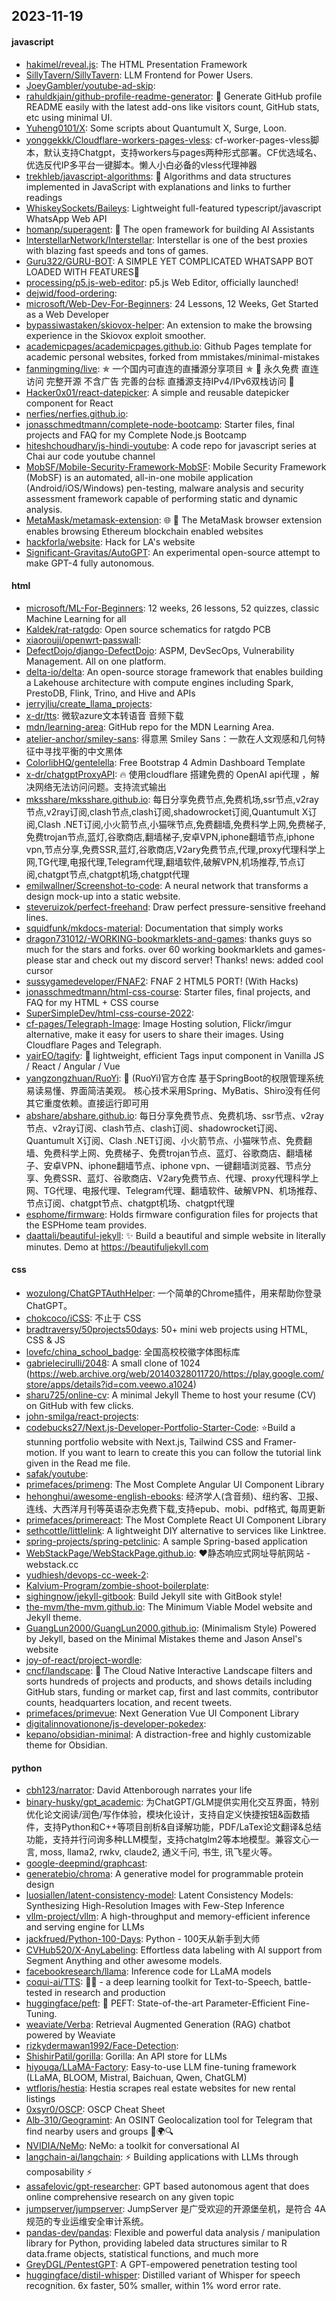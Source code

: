 ## 2023-11-19

#### javascript
* [hakimel/reveal.js](https://github.com/hakimel/reveal.js): The HTML Presentation Framework
* [SillyTavern/SillyTavern](https://github.com/SillyTavern/SillyTavern): LLM Frontend for Power Users.
* [JoeyGambler/youtube-ad-skip](https://github.com/JoeyGambler/youtube-ad-skip): 
* [rahuldkjain/github-profile-readme-generator](https://github.com/rahuldkjain/github-profile-readme-generator): 🚀 Generate GitHub profile README easily with the latest add-ons like visitors count, GitHub stats, etc using minimal UI.
* [Yuheng0101/X](https://github.com/Yuheng0101/X): Some scripts about Quantumult X, Surge, Loon.
* [yonggekkk/Cloudflare-workers-pages-vless](https://github.com/yonggekkk/Cloudflare-workers-pages-vless): cf-worker-pages-vless脚本，默认支持Chatgpt，支持workers与pages两种形式部署。CF优选域名、优选反代IP多平台一键脚本。懒人小白必备的vless代理神器
* [trekhleb/javascript-algorithms](https://github.com/trekhleb/javascript-algorithms): 📝 Algorithms and data structures implemented in JavaScript with explanations and links to further readings
* [WhiskeySockets/Baileys](https://github.com/WhiskeySockets/Baileys): Lightweight full-featured typescript/javascript WhatsApp Web API
* [homanp/superagent](https://github.com/homanp/superagent): 🥷 The open framework for building AI Assistants
* [InterstellarNetwork/Interstellar](https://github.com/InterstellarNetwork/Interstellar): Interstellar is one of the best proxies with blazing fast speeds and tons of games.
* [Guru322/GURU-BOT](https://github.com/Guru322/GURU-BOT): A SIMPLE YET COMPLICATED WHATSAPP BOT LOADED WITH FEATURES🚩
* [processing/p5.js-web-editor](https://github.com/processing/p5.js-web-editor): p5.js Web Editor, officially launched!
* [dejwid/food-ordering](https://github.com/dejwid/food-ordering): 
* [microsoft/Web-Dev-For-Beginners](https://github.com/microsoft/Web-Dev-For-Beginners): 24 Lessons, 12 Weeks, Get Started as a Web Developer
* [bypassiwastaken/skiovox-helper](https://github.com/bypassiwastaken/skiovox-helper): An extension to make the browsing experience in the Skiovox exploit smoother.
* [academicpages/academicpages.github.io](https://github.com/academicpages/academicpages.github.io): Github Pages template for academic personal websites, forked from mmistakes/minimal-mistakes
* [fanmingming/live](https://github.com/fanmingming/live): ✯ 一个国内可直连的直播源分享项目 ✯ 🔕 永久免费 直连访问 完整开源 不含广告 完善的台标 直播源支持IPv4/IPv6双栈访问 🔕
* [Hacker0x01/react-datepicker](https://github.com/Hacker0x01/react-datepicker): A simple and reusable datepicker component for React
* [nerfies/nerfies.github.io](https://github.com/nerfies/nerfies.github.io): 
* [jonasschmedtmann/complete-node-bootcamp](https://github.com/jonasschmedtmann/complete-node-bootcamp): Starter files, final projects and FAQ for my Complete Node.js Bootcamp
* [hiteshchoudhary/js-hindi-youtube](https://github.com/hiteshchoudhary/js-hindi-youtube): A code repo for javascript series at Chai aur code youtube channel
* [MobSF/Mobile-Security-Framework-MobSF](https://github.com/MobSF/Mobile-Security-Framework-MobSF): Mobile Security Framework (MobSF) is an automated, all-in-one mobile application (Android/iOS/Windows) pen-testing, malware analysis and security assessment framework capable of performing static and dynamic analysis.
* [MetaMask/metamask-extension](https://github.com/MetaMask/metamask-extension): 🌐 🔌 The MetaMask browser extension enables browsing Ethereum blockchain enabled websites
* [hackforla/website](https://github.com/hackforla/website): Hack for LA's website
* [Significant-Gravitas/AutoGPT](https://github.com/Significant-Gravitas/AutoGPT): An experimental open-source attempt to make GPT-4 fully autonomous.

#### html
* [microsoft/ML-For-Beginners](https://github.com/microsoft/ML-For-Beginners): 12 weeks, 26 lessons, 52 quizzes, classic Machine Learning for all
* [Kaldek/rat-ratgdo](https://github.com/Kaldek/rat-ratgdo): Open source schematics for ratgdo PCB
* [xiaorouji/openwrt-passwall](https://github.com/xiaorouji/openwrt-passwall): 
* [DefectDojo/django-DefectDojo](https://github.com/DefectDojo/django-DefectDojo): ASPM, DevSecOps, Vulnerability Management. All on one platform.
* [delta-io/delta](https://github.com/delta-io/delta): An open-source storage framework that enables building a Lakehouse architecture with compute engines including Spark, PrestoDB, Flink, Trino, and Hive and APIs
* [jerryjliu/create_llama_projects](https://github.com/jerryjliu/create_llama_projects): 
* [x-dr/tts](https://github.com/x-dr/tts): 微软azure文本转语音 音频下载
* [mdn/learning-area](https://github.com/mdn/learning-area): GitHub repo for the MDN Learning Area.
* [atelier-anchor/smiley-sans](https://github.com/atelier-anchor/smiley-sans): 得意黑 Smiley Sans：一款在人文观感和几何特征中寻找平衡的中文黑体
* [ColorlibHQ/gentelella](https://github.com/ColorlibHQ/gentelella): Free Bootstrap 4 Admin Dashboard Template
* [x-dr/chatgptProxyAPI](https://github.com/x-dr/chatgptProxyAPI): 🔥 使用cloudflare 搭建免费的 OpenAI api代理 ，解决网络无法访问问题。支持流式输出
* [mksshare/mksshare.github.io](https://github.com/mksshare/mksshare.github.io): 每日分享免费节点,免费机场,ssr节点,v2ray节点,v2ray订阅,clash节点,clash订阅,shadowrocket订阅,Quantumult X订阅,Clash .NET订阅,小火箭节点,小猫咪节点,免费翻墙,免费科学上网,免费梯子,免费trojan节点,蓝灯,谷歌商店,翻墙梯子,安卓VPN,iphone翻墙节点,iphone vpn,节点分享,免费SSR,蓝灯,谷歌商店,V2ary免费节点,代理,proxy代理科学上网,TG代理,电报代理,Telegram代理,翻墙软件,破解VPN,机场推荐,节点订阅,chatgpt节点,chatgpt机场,chatgpt代理
* [emilwallner/Screenshot-to-code](https://github.com/emilwallner/Screenshot-to-code): A neural network that transforms a design mock-up into a static website.
* [steveruizok/perfect-freehand](https://github.com/steveruizok/perfect-freehand): Draw perfect pressure-sensitive freehand lines.
* [squidfunk/mkdocs-material](https://github.com/squidfunk/mkdocs-material): Documentation that simply works
* [dragon731012/-WORKING-bookmarklets-and-games](https://github.com/dragon731012/-WORKING-bookmarklets-and-games): thanks guys so much for the stars and forks. over 60 working bookmarklets and games-please star and check out my discord server! Thanks! news: added cool cursor
* [sussygamedeveloper/FNAF2](https://github.com/sussygamedeveloper/FNAF2): FNAF 2 HTML5 PORT! (With Hacks)
* [jonasschmedtmann/html-css-course](https://github.com/jonasschmedtmann/html-css-course): Starter files, final projects, and FAQ for my HTML + CSS course
* [SuperSimpleDev/html-css-course-2022](https://github.com/SuperSimpleDev/html-css-course-2022): 
* [cf-pages/Telegraph-Image](https://github.com/cf-pages/Telegraph-Image): Image Hosting solution, Flickr/imgur alternative, make it easy for users to share their images. Using Cloudflare Pages and Telegraph.
* [yairEO/tagify](https://github.com/yairEO/tagify): 🔖 lightweight, efficient Tags input component in Vanilla JS / React / Angular / Vue
* [yangzongzhuan/RuoYi](https://github.com/yangzongzhuan/RuoYi): 🎉 (RuoYi)官方仓库 基于SpringBoot的权限管理系统 易读易懂、界面简洁美观。 核心技术采用Spring、MyBatis、Shiro没有任何其它重度依赖。直接运行即可用
* [abshare/abshare.github.io](https://github.com/abshare/abshare.github.io): 每日分享免费节点、免费机场、ssr节点、v2ray节点、v2ray订阅、clash节点、clash订阅、shadowrocket订阅、Quantumult X订阅、Clash .NET订阅、小火箭节点、小猫咪节点、免费翻墙、免费科学上网、免费梯子、免费trojan节点、蓝灯、谷歌商店、翻墙梯子、安卓VPN、iphone翻墙节点、iphone vpn、一键翻墙浏览器、节点分享、免费SSR、蓝灯、谷歌商店、V2ary免费节点、代理、proxy代理科学上网、TG代理、电报代理、Telegram代理、翻墙软件、破解VPN、机场推荐、节点订阅、chatgpt节点、chatgpt机场、chatgpt代理
* [esphome/firmware](https://github.com/esphome/firmware): Holds firmware configuration files for projects that the ESPHome team provides.
* [daattali/beautiful-jekyll](https://github.com/daattali/beautiful-jekyll): ✨ Build a beautiful and simple website in literally minutes. Demo at https://beautifuljekyll.com

#### css
* [wozulong/ChatGPTAuthHelper](https://github.com/wozulong/ChatGPTAuthHelper): 一个简单的Chrome插件，用来帮助你登录ChatGPT。
* [chokcoco/iCSS](https://github.com/chokcoco/iCSS): 不止于 CSS
* [bradtraversy/50projects50days](https://github.com/bradtraversy/50projects50days): 50+ mini web projects using HTML, CSS & JS
* [lovefc/china_school_badge](https://github.com/lovefc/china_school_badge): 全国高校校徽字体图标库
* [gabrielecirulli/2048](https://github.com/gabrielecirulli/2048): A small clone of 1024 (https://web.archive.org/web/20140328011720/https://play.google.com/store/apps/details?id=com.veewo.a1024)
* [sharu725/online-cv](https://github.com/sharu725/online-cv): A minimal Jekyll Theme to host your resume (CV) on GitHub with few clicks.
* [john-smilga/react-projects](https://github.com/john-smilga/react-projects): 
* [codebucks27/Next.js-Developer-Portfolio-Starter-Code](https://github.com/codebucks27/Next.js-Developer-Portfolio-Starter-Code): ⭐Build a stunning portfolio website with Next.js, Tailwind CSS and Framer-motion. If you want to learn to create this you can follow the tutorial link given in the Read me file.
* [safak/youtube](https://github.com/safak/youtube): 
* [primefaces/primeng](https://github.com/primefaces/primeng): The Most Complete Angular UI Component Library
* [hehonghui/awesome-english-ebooks](https://github.com/hehonghui/awesome-english-ebooks): 经济学人(含音频)、纽约客、卫报、连线、大西洋月刊等英语杂志免费下载,支持epub、mobi、pdf格式, 每周更新
* [primefaces/primereact](https://github.com/primefaces/primereact): The Most Complete React UI Component Library
* [sethcottle/littlelink](https://github.com/sethcottle/littlelink): A lightweight DIY alternative to services like Linktree.
* [spring-projects/spring-petclinic](https://github.com/spring-projects/spring-petclinic): A sample Spring-based application
* [WebStackPage/WebStackPage.github.io](https://github.com/WebStackPage/WebStackPage.github.io): ❤️静态响应式网址导航网站 - webstack.cc
* [yudhiesh/devops-cc-week-2](https://github.com/yudhiesh/devops-cc-week-2): 
* [Kalvium-Program/zombie-shoot-boilerplate](https://github.com/Kalvium-Program/zombie-shoot-boilerplate): 
* [sighingnow/jekyll-gitbook](https://github.com/sighingnow/jekyll-gitbook): Build Jekyll site with GitBook style!
* [the-mvm/the-mvm.github.io](https://github.com/the-mvm/the-mvm.github.io): The Minimum Viable Model website and Jekyll theme.
* [GuangLun2000/GuangLun2000.github.io](https://github.com/GuangLun2000/GuangLun2000.github.io): (Minimalism Style) Powered by Jekyll, based on the Minimal Mistakes theme and Jason Ansel's website
* [joy-of-react/project-wordle](https://github.com/joy-of-react/project-wordle): 
* [cncf/landscape](https://github.com/cncf/landscape): 🌄 The Cloud Native Interactive Landscape filters and sorts hundreds of projects and products, and shows details including GitHub stars, funding or market cap, first and last commits, contributor counts, headquarters location, and recent tweets.
* [primefaces/primevue](https://github.com/primefaces/primevue): Next Generation Vue UI Component Library
* [digitalinnovationone/js-developer-pokedex](https://github.com/digitalinnovationone/js-developer-pokedex): 
* [kepano/obsidian-minimal](https://github.com/kepano/obsidian-minimal): A distraction-free and highly customizable theme for Obsidian.

#### python
* [cbh123/narrator](https://github.com/cbh123/narrator): David Attenborough narrates your life
* [binary-husky/gpt_academic](https://github.com/binary-husky/gpt_academic): 为ChatGPT/GLM提供实用化交互界面，特别优化论文阅读/润色/写作体验，模块化设计，支持自定义快捷按钮&函数插件，支持Python和C++等项目剖析&自译解功能，PDF/LaTex论文翻译&总结功能，支持并行问询多种LLM模型，支持chatglm2等本地模型。兼容文心一言, moss, llama2, rwkv, claude2, 通义千问, 书生, 讯飞星火等。
* [google-deepmind/graphcast](https://github.com/google-deepmind/graphcast): 
* [generatebio/chroma](https://github.com/generatebio/chroma): A generative model for programmable protein design
* [luosiallen/latent-consistency-model](https://github.com/luosiallen/latent-consistency-model): Latent Consistency Models: Synthesizing High-Resolution Images with Few-Step Inference
* [vllm-project/vllm](https://github.com/vllm-project/vllm): A high-throughput and memory-efficient inference and serving engine for LLMs
* [jackfrued/Python-100-Days](https://github.com/jackfrued/Python-100-Days): Python - 100天从新手到大师
* [CVHub520/X-AnyLabeling](https://github.com/CVHub520/X-AnyLabeling): Effortless data labeling with AI support from Segment Anything and other awesome models.
* [facebookresearch/llama](https://github.com/facebookresearch/llama): Inference code for LLaMA models
* [coqui-ai/TTS](https://github.com/coqui-ai/TTS): 🐸💬 - a deep learning toolkit for Text-to-Speech, battle-tested in research and production
* [huggingface/peft](https://github.com/huggingface/peft): 🤗 PEFT: State-of-the-art Parameter-Efficient Fine-Tuning.
* [weaviate/Verba](https://github.com/weaviate/Verba): Retrieval Augmented Generation (RAG) chatbot powered by Weaviate
* [rizkydermawan1992/Face-Detection](https://github.com/rizkydermawan1992/Face-Detection): 
* [ShishirPatil/gorilla](https://github.com/ShishirPatil/gorilla): Gorilla: An API store for LLMs
* [hiyouga/LLaMA-Factory](https://github.com/hiyouga/LLaMA-Factory): Easy-to-use LLM fine-tuning framework (LLaMA, BLOOM, Mistral, Baichuan, Qwen, ChatGLM)
* [wtfloris/hestia](https://github.com/wtfloris/hestia): Hestia scrapes real estate websites for new rental listings
* [0xsyr0/OSCP](https://github.com/0xsyr0/OSCP): OSCP Cheat Sheet
* [Alb-310/Geogramint](https://github.com/Alb-310/Geogramint): An OSINT Geolocalization tool for Telegram that find nearby users and groups 📡🌍🔍
* [NVIDIA/NeMo](https://github.com/NVIDIA/NeMo): NeMo: a toolkit for conversational AI
* [langchain-ai/langchain](https://github.com/langchain-ai/langchain): ⚡ Building applications with LLMs through composability ⚡
* [assafelovic/gpt-researcher](https://github.com/assafelovic/gpt-researcher): GPT based autonomous agent that does online comprehensive research on any given topic
* [jumpserver/jumpserver](https://github.com/jumpserver/jumpserver): JumpServer 是广受欢迎的开源堡垒机，是符合 4A 规范的专业运维安全审计系统。
* [pandas-dev/pandas](https://github.com/pandas-dev/pandas): Flexible and powerful data analysis / manipulation library for Python, providing labeled data structures similar to R data.frame objects, statistical functions, and much more
* [GreyDGL/PentestGPT](https://github.com/GreyDGL/PentestGPT): A GPT-empowered penetration testing tool
* [huggingface/distil-whisper](https://github.com/huggingface/distil-whisper): Distilled variant of Whisper for speech recognition. 6x faster, 50% smaller, within 1% word error rate.
